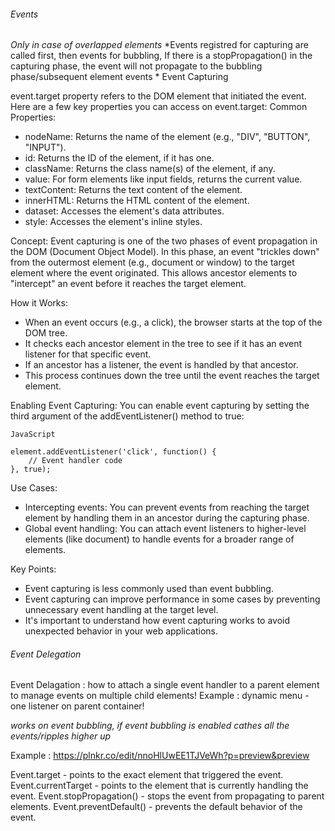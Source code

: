 ###### Events
*Only in case of overlapped elements*
*Events registred for capturing are called first, then events for bubbling, If there is a stopPropagation() in the capturing phase, the event will not propagate to the bubbling phase/subsequent element events  *
Event Capturing

event.target property refers to the DOM element that initiated the event. Here are a few key properties you can access on event.target:
Common Properties:
- nodeName: Returns the name of the element (e.g., "DIV", "BUTTON", "INPUT").
- id: Returns the ID of the element, if it has one.
- className: Returns the class name(s) of the element, if any.
- value: For form elements like input fields, returns the current value.
- textContent: Returns the text content of the element.
- innerHTML: Returns the HTML content of the element.
- dataset: Accesses the element's data attributes.
- style: Accesses the element's inline styles.

Concept:
Event capturing is one of the two phases of event propagation in the DOM (Document Object Model). In this phase, an event "trickles down" from the outermost element (e.g., document or window) to the target element where the event originated.
This allows ancestor elements to "intercept" an event before it reaches the target element.

How it Works:
- When an event occurs (e.g., a click), the browser starts at the top of the DOM tree.
- It checks each ancestor element in the tree to see if it has an event listener for that specific event.
- If an ancestor has a listener, the event is handled by that ancestor.
- This process continues down the tree until the event reaches the target element.

Enabling Event Capturing:
You can enable event capturing by setting the third argument of the addEventListener() method to true:
```
JavaScript

element.addEventListener('click', function() { 
    // Event handler code
}, true); 
```

Use Cases:
- Intercepting events: You can prevent events from reaching the target element by handling them in an ancestor during the capturing phase.
- Global event handling: You can attach event listeners to higher-level elements (like document) to handle events for a broader range of elements.

Key Points:

- Event capturing is less commonly used than event bubbling.
- Event capturing can improve performance in some cases by preventing unnecessary event handling at the target level.
- It's important to understand how event capturing works to avoid unexpected behavior in your web applications.

###### Event Delegation 


Event Delagation : how to attach a single event handler to a parent element to manage events on multiple child elements!
Example : dynamic menu - one listener on parent container! 

*works on event bubbling, if event bubbling is enabled*
*cathes all the events/ripples higher up*

Example : https://plnkr.co/edit/nnoHlUwEE1TJVeWh?p=preview&preview

Event.target - points to the exact element that triggered the event.
Event.currentTarget - points to the element that is currently handling the event.
Event.stopPropagation() - stops the event from propagating to parent elements.
Event.preventDefault() - prevents the default behavior of the event.

